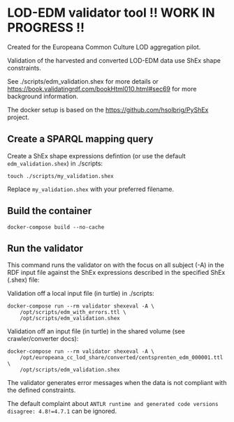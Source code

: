 LOD-EDM validator tool  !! WORK IN PROGRESS !!
==============================================

Created for the Europeana Common Culture LOD aggregation pilot.

Validation of the harvested and converted LOD-EDM data use ShEx shape constraints. 

See ./scripts/edm_validation.shex for more details or https://book.validatingrdf.com/bookHtml010.html#sec69 for more background information.  

The docker setup is based on the https://github.com/hsolbrig/PyShEx project. 

## Create a SPARQL mapping query

Create a ShEx shape expressions defintion (or use the default `edm_validation.shex`) in ./scripts:

    touch ./scripts/my_validation.shex

Replace `my_validation.shex` with your preferred filename.


## Build the container

    docker-compose build --no-cache


## Run the validator

This command runs the validator on with the focus on all subject (-A) in the RDF input file 
against the ShEx expressions described in the specified ShEx (.shex) file:

Validation off a local input file (in turtle) in ./scripts:

    docker-compose run --rm validator shexeval -A \ 
        /opt/scripts/edm_with_errors.ttl \
        /opt/scripts/edm_validation.shex

Validation off an input file (in turtle) in the shared volume (see crawler/converter docs):

    docker-compose run --rm validator shexeval -A \ 
        /opt/europeana_cc_lod_share/converted/centsprenten_edm_000001.ttl \
        /opt/scripts/edm_validation.shex

The validator generates error messages when the data is not compliant with the defined constraints.

The default complaint about
`ANTLR runtime and generated code versions disagree: 4.8!=4.7.1`
can be ignored.